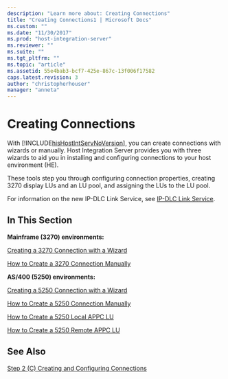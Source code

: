 ```yaml
---
description: "Learn more about: Creating Connections"
title: "Creating Connections1 | Microsoft Docs"
ms.custom: ""
ms.date: "11/30/2017"
ms.prod: "host-integration-server"
ms.reviewer: ""
ms.suite: ""
ms.tgt_pltfrm: ""
ms.topic: "article"
ms.assetid: 55e4bab3-bcf7-425e-867c-13f006f17582
caps.latest.revision: 3
author: "christopherhouser"
manager: "anneta"
---
```

# Creating Connections
With [!INCLUDE[hisHostIntServNoVersion](../includes/hishostintservnoversion-md.md)], you can create connections with wizards or manually. Host Integration Server provides you with three wizards to aid you in installing and configuring connections to your host environment (HE).  
  
 These tools step you through configuring connection properties, creating 3270 display LUs and an LU pool, and assigning the LUs to the LU pool.  
  
 For information on the new IP-DLC Link Service, see [IP-DLC Link Service](./ip-dlc-link-service2.md).  
  
## In This Section  
 **Mainframe (3270) environments:**  
  
 [Creating a 3270 Connection with a Wizard](../core/creating-a-3270-connection-with-a-wizard1.md)  
  
 [How to Create a 3270 Connection Manually](../core/how-to-create-a-3270-connection-manually1.md)  
  
 **AS/400 (5250) environments:**  
  
 [Creating a 5250 Connection with a Wizard](../core/creating-a-5250-connection-with-a-wizard2.md)  
  
 [How to Create a 5250 Connection Manually](../core/how-to-create-a-5250-connection-manually2.md)  
  
 [How to Create a 5250 Local APPC LU](../core/how-to-create-a-5250-local-appc-lu1.md)  
  
 [How to Create a 5250 Remote APPC LU](../core/how-to-create-a-5250-remote-appc-lu1.md)  
  
## See Also  
 [Step 2 (C) Creating and Configuring Connections](../core/step-2-c-creating-and-configuring-connections1.md)
